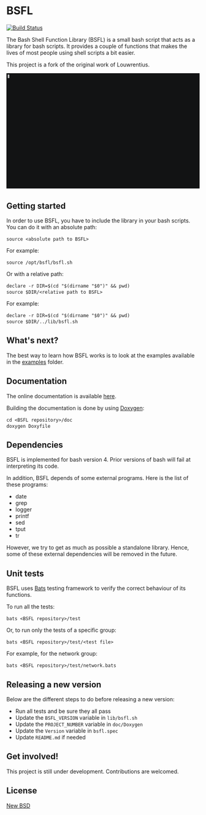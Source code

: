 # BSFL

[![Build Status](https://travis-ci.org/SkypLabs/bsfl.svg?branch=master)](https://travis-ci.org/SkypLabs/bsfl)

The Bash Shell Function Library (BSFL) is a small bash script that acts as a library for bash scripts. It provides a couple of functions that makes the lives of most people using shell scripts a bit easier.

This project is a fork of the original work of Louwrentius.

[![asciicast](doc/img/bsfl_demo.gif)](https://asciinema.org/a/183624)

## Getting started

In order to use BSFL, you have to include the library in your bash scripts. You can do it with an absolute path:

    source <absolute path to BSFL>

For example:

    source /opt/bsfl/bsfl.sh

Or with a relative path:

    declare -r DIR=$(cd "$(dirname "$0")" && pwd)
    source $DIR/<relative path to BSFL>

For example:

    declare -r DIR=$(cd "$(dirname "$0")" && pwd)
    source $DIR/../lib/bsfl.sh

## What's next?

The best way to learn how BSFL works is to look at the examples available in the [examples][examples] folder.

## Documentation

The online documentation is available [here][bsfl doc].

Building the documentation is done by using [Doxygen][doxygen]:

    cd <BSFL repository>/doc
    doxygen Doxyfile

## Dependencies

BSFL is implemented for bash version 4. Prior versions of bash will fail at interpreting its code.

In addition, BSFL depends of some external programs. Here is the list of these programs:

* date
* grep
* logger
* printf
* sed
* tput
* tr

However, we try to get as much as possible a standalone library. Hence, some of these external dependencies will be removed in the future.

## Unit tests

BSFL uses [Bats][bats] testing framework to verify the correct behaviour of its functions.

To run all the tests:

    bats <BSFL repository>/test

Or, to run only the tests of a specific group:

    bats <BSFL repository>/test/<test file>

For example, for the network group:

    bats <BSFL repository>/test/network.bats

## Releasing a new version

Below are the different steps to do before releasing a new version:

* Run all tests and be sure they all pass
* Update the `BSFL_VERSION` variable in `lib/bsfl.sh`
* Update the `PROJECT_NUMBER` variable in `doc/Doxygen`
* Update the `Version` variable in `bsfl.spec`
* Update `README.md` if needed

## Get involved!

This project is still under development. Contributions are welcomed.

## License

[New BSD][new bsd]

 [bats]: https://github.com/sstephenson/bats
 [bsfl doc]: http://skyplabs.github.io/bsfl
 [doxygen]: http://doxygen.org/
 [examples]: https://github.com/SkypLabs/bsfl/tree/master/examples
 [new bsd]: http://opensource.org/licenses/BSD-3-Clause
